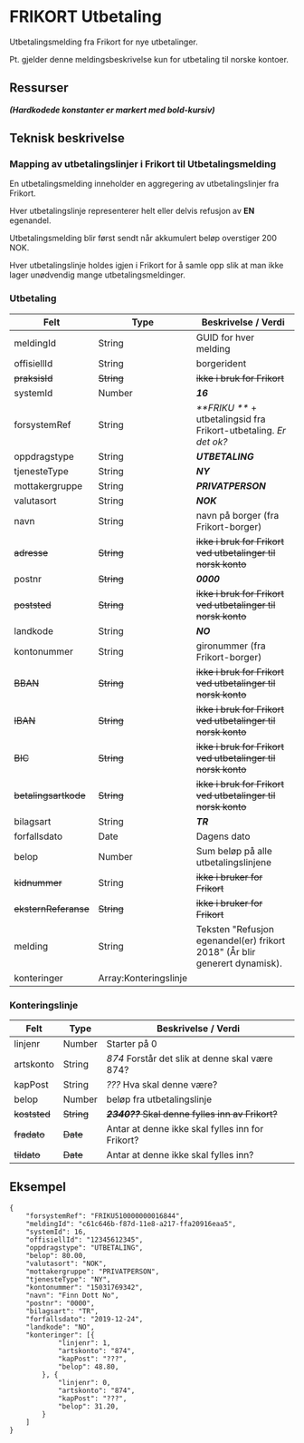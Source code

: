 # FRIKORT Utbetaling
Utbetalingsmelding fra Frikort for nye utbetalinger.

Pt. gjelder denne meldingsbeskrivelse kun for utbetaling til norske kontoer.

## Ressurser
_**(Hardkodede konstanter er markert med bold-kursiv)**_

## Teknisk beskrivelse
### Mapping av utbetalingslinjer i Frikort til Utbetalingsmelding
En utbetalingsmelding inneholder en aggregering av utbetalingslinjer fra Frikort.

Hver utbetalingslinje representerer helt eller delvis refusjon av **EN** egenandel.

Utbetalingsmelding blir først sendt når akkumulert beløp overstiger 200 NOK.

Hver utbetalingslinje holdes igjen i Frikort for å samle opp slik at man ikke lager unødvendig mange utbetalingsmeldinger. 


### Utbetaling
Felt | Type | Beskrivelse / Verdi
-----|------ |-------------------
meldingId | String | GUID for hver melding
offisiellId |String | borgerident
~~praksisId~~ | ~~String~~ | ~~ikke i bruk for Frikort~~
systemId | Number | _**16**_
forsystemRef|String| _**FRIKU **_ + utbetalingsid fra Frikort-utbetaling. _Er det ok?_
oppdragstype|String| _**UTBETALING**_
tjenesteType|String| _**NY**_
mottakergruppe|String| _**PRIVATPERSON**_
valutasort|String| **_NOK_**
navn | String | navn på borger (fra Frikort-borger)
~~adresse~~ | ~~String~~ | ~~ikke i bruk for Frikort ved utbetalinger til norsk konto~~
postnr | ~~String~~| _**0000**_
~~poststed~~ | ~~String~~ | ~~ikke i bruk for Frikort ved utbetalinger til norsk konto~~
landkode | String | _**NO**_
kontonummer | String | gironummer (fra Frikort-borger)
~~BBAN~~ | ~~String~~ | ~~ikke i bruk for Frikort ved utbetalinger til norsk konto~~
~~IBAN~~ | ~~String~~ | ~~ikke i bruk for Frikort ved utbetalinger til norsk konto~~
~~BIC~~ | ~~String~~ | ~~ikke i bruk for Frikort ved utbetalinger til norsk konto~~
~~betalingsartkode~~ | ~~String~~ | ~~ikke i bruk for Frikort ved utbetalinger til norsk konto~~
bilagsart | String | _**TR**_
forfallsdato | Date| Dagens dato 
belop | Number | Sum beløp på alle utbetalingslinjene
~~kidnummer~~ | String | ~~ikke i bruker for Frikort~~
~~eksternReferanse~~ | ~~String~~ | ~~ikke i bruker for Frikort~~
melding | String | Teksten "Refusjon egenandel(er) frikort 2018" (År blir generert dynamisk).
konteringer | Array:Konteringslinje |

### Konteringslinje
Felt | Type | Beskrivelse / Verdi
-----|----- |--------------------
linjenr | Number | Starter på 0
artskonto | String | _*874*_ Forstår det slik at denne skal være 874?
kapPost | String | _???_  Hva skal denne være?
belop | Number | beløp fra utbetalingslinje
~~koststed~~ | ~~String~~ | ~~_**2340??**_ Skal denne fylles inn av Frikort?~~
~~fradato~~ | ~~Date~~ | Antar at denne ikke skal fylles inn for Frikort?
~~tildato~~ | ~~Date~~ | Antar at denne ikke skal fylles inn?
 


## Eksempel

```
{
	"forsystemRef": "FRIKU510000000016844",
	"meldingId": "c61c646b-f87d-11e8-a217-ffa20916eaa5",
	"systemId": 16,
	"offisiellId": "12345612345",
	"oppdragstype": "UTBETALING",
	"belop": 80.00,
	"valutasort": "NOK",
	"mottakergruppe": "PRIVATPERSON",
	"tjenesteType": "NY",
	"kontonummer": "15031769342",
	"navn": "Finn Dott No",
	"postnr": "0000",
	"bilagsart": "TR",
	"forfallsdato": "2019-12-24",
	"landkode": "NO",
	"konteringer": [{
			"linjenr": 1,
			"artskonto": "874",
			"kapPost": "???",
			"belop": 48.80,
		}, {
			"linjenr": 0,
			"artskonto": "874",
			"kapPost": "???",
			"belop": 31.20,
		}
	]
}
```